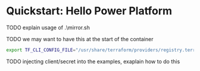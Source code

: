 # Quickstart: Hello Power Platform

TODO explain usage of .\mirror.sh 

TODO we may want to have this at the start of the container
```bash
export TF_CLI_CONFIG_FILE="/usr/share/terraform/providers/registry.terraform.io/microsoft/power-platform/mirror.tfrc"
```
TODO injecting client/secret into the examples, exaplain how to do this

